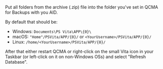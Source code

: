 ﻿Put all folders from the archive (.zip) file into the folder you've set in QCMA for Backups with you AID.

By default that should be:
- Windows: `Documents\PS Vita\APP\{0}\`
- macOS: `"Home"/PSVita/APP/{0}/` or `<YourUsername>/PSVita/APP/{0}/`
- Linux: `/home/<YourUsername>/PSVita/APP/{0}/`

After that either restart QCMA or right-click on the small Vita icon in your Taskbar (or left-click on it on non-Windows OSs) and select "Refresh Database".